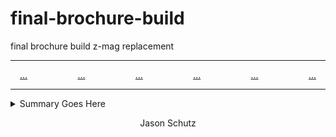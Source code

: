# final-brochure-build
final brochure build z-mag replacement

<hr>
<ul style="list-style-type: none; display: flex; flex-direction-row; justify-content: space-between; margin: 0 15px; padding: 0">
<a href="#"><li>...</li></a>
<a href="#"><li>...</li></a>
<a href="#"><li>...</li></a>
<a href="#"><li>...</li></a>
<a href="#"><li>...</li></a>
<a href="#"><li>...</li></a>
</ul>
<hr>

<details>
 <summary id="">Summary Goes Here</summary>
 ...........
</details>

<footer><p style="text-align: center" id="copyright-year">Jason Schutz</p></footer>



<script>
var currentYear = new Date().getFullYear()
var coppyrightYear = document.getElementById('copyright-year');
var thisYear = document.createTextNode(currentYear);

coppyrightYear.appendChild(thisYear);
</script>